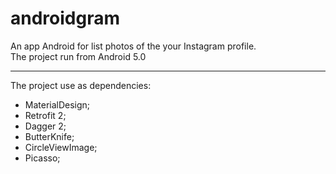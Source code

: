 # androidgram
An app Android for list photos of the your Instagram profile.<br>
The project run from Android 5.0

<hr>

The project use as dependencies:
- MaterialDesign;
- Retrofit 2;
- Dagger 2;
- ButterKnife;
- CircleViewImage;
- Picasso;
